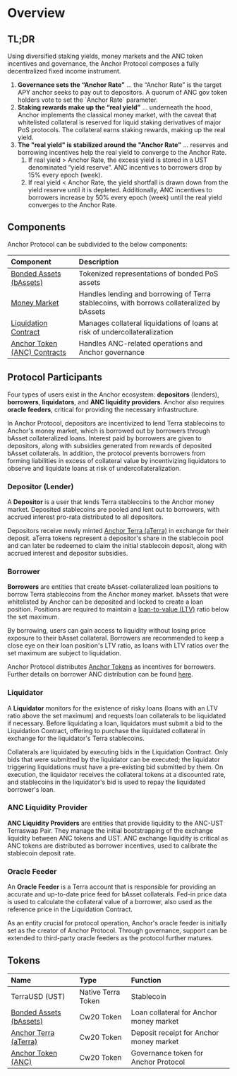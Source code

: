 # Overview

## TL;DR

Using diversified staking yields, money markets and the ANC token incentives and governance, the Anchor Protocol composes a fully decentralized fixed income instrument. 

1. **Governance sets the “Anchor Rate”** … the “Anchor Rate” is the target APY anchor seeks to pay out to depositors. A quorum of ANC gov token holders vote to set the \`Anchor Rate\` parameter. 
2. **Staking rewards make up the “real yield”** … underneath the hood, Anchor implements the classical money market, with the caveat that whitelisted collateral is reserved for liquid staking derivatives of major PoS protocols. The collateral earns staking rewards, making up the real yield. 
3. **The "real yield" is stabilized around the "Anchor Rate"**  … reserves and borrowing incentives help the real yield to converge to the Anchor Rate. 
   1. If real yield &gt; Anchor Rate, the excess yield is stored in a UST denominated “yield reserve”. ANC incentives to borrowers drop by 15% every epoch \(week\). 
   2. If real yield &lt; Anchor Rate, the yield shortfall is drawn down from the yield reserve until it is depleted. Additionally, ANC incentives to borrowers increase by 50% every epoch \(week\) until the real yield converges to the Anchor Rate.

## Components

Anchor Protocol can be subdivided to the below components:

| Component | Description |
| :--- | :--- |
| [Bonded Assets \(bAssets\)](bonded-assets-bassets/) | Tokenized representations of bonded PoS assets |
| [Money Market](money-market/) | Handles lending and borrowing of Terra stablecoins, with borrows collateralized by bAssets |
| [Liquidation Contract](loan-liquidation.md) | Manages collateral liquidations of loans at risk of undercollateralization |
| [Anchor Token \(ANC\) Contracts](../smart-contracts/anchor-token/) | Handles ANC-related operations and Anchor governance |

## Protocol Participants

Four types of users exist in the Anchor ecosystem: **depositors** \(lenders\), **borrowers**, **liquidators**, and **ANC liquidity providers**. Anchor also requires **oracle feeders**, critical for providing the necessary infrastructure.

In Anchor Protocol, depositors are incentivized to lend Terra stablecoins to Anchor's money market, which is borrowed out by borrowers through bAsset collateralized loans. Interest paid by borrowers are given to depositors, along with subsidies generated from rewards of deposited bAsset collaterals. In addition, the protocol prevents borrowers from forming liabilities in excess of collateral value by incentivizing liquidators to observe and liquidate loans at risk of undercollateralization.



### Depositor \(Lender\)

A **Depositor** is a user that lends Terra stablecoins to the Anchor money market. Deposited stablecoins are pooled and lent out to borrowers, with accrued interest pro-rata distributed to all depositors.

Depositors receive newly minted [Anchor Terra \(aTerra\)](money-market/#anchor-terra-aterra) in exchange for their deposit. aTerra tokens represent a depositor's share in the stablecoin pool and can later be redeemed to claim the initial stablecoin deposit, along with accrued interest and depositor subsidies.



### Borrower

**Borrowers** are entities that create bAsset-collateralized loan positions to borrow Terra stablecoins from the Anchor money market. bAssets that were whitelisted by Anchor can be deposited and locked to create a loan position. Positions are required to maintain a [loan-to-value \(LTV\)](money-market/#borrowing-terra-stablecoins) ratio below the set maximum.

By borrowing, users can gain access to liquidity without losing price exposure to their bAsset collateral. Borrowers are recommended to keep a close eye on their loan position's LTV ratio, as loans with LTV ratios over the set maximum are subject to liquidation.

Anchor Protocol distributes [Anchor Tokens](anchor-token-anc.md) as incentives for borrowers. Further details on borrower ANC distribution can be found [here](money-market/deposit-rate-subsidization.md#borrower-anc-incentives).



### Liquidator

A **Liquidator** monitors for the existence of risky loans \(loans with an LTV ratio above the set maximum\) and requests loan collaterals to be liquidated if necessary. Before liquidating a loan, liquidators must submit a bid to the Liquidation Contract, offering to purchase the liquidated collateral in exchange for the liquidator's Terra stablecoins.

Collaterals are liquidated by executing bids in the Liquidation Contract. Only bids that were submitted by the liquidator can be executed; the liquidator triggering liquidations must have a pre-existing bid submitted by them. On execution, the liquidator receives the collateral tokens at a discounted rate, and stablecoins in the liquidator's bid is used to repay the liquidated borrower's loan.



### ANC Liquidity Provider

**ANC Liquidity Providers** are entities that provide liquidity to the ANC-UST Terraswap Pair. They manage the initial bootstrapping of the exchange liquidity between ANC tokens and UST. ANC exchange liquidity is critical as ANC tokens are distributed as borrower incentives, used to calibrate the stablecoin deposit rate.



### Oracle Feeder

An **Oracle Feeder** is a Terra account that is responsible for providing an accurate and up-to-date price feed for bAsset collaterals. Fed-in price data is used to calculate the collateral value of a borrower, also used as the reference price in the Liquidation Contract.

As an entity crucial for protocol operation, Anchor's oracle feeder is initially set as the creator of Anchor Protocol. Through governance, support can be extended to third-party oracle feeders as the protocol further matures.

## Tokens

| Name | Type | Function |
| :--- | :--- | :--- |
| TerraUSD \(UST\) | Native Terra Token | Stablecoin |
| [Bonded Assets \(bAssets\)](bonded-assets-bassets/) | Cw20 Token | Loan collateral for Anchor money market |
| [Anchor Terra \(aTerra\)](money-market/#anchor-terra-aterra) | Cw20 Token | Deposit receipt for Anchor money market |
| [Anchor Token \(ANC\)](anchor-token-anc.md) | Cw20 Token | Governance token for Anchor Protocol |


